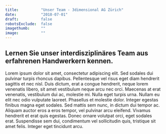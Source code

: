```yaml
---
title:          "Unser Team - 3dimensional AG Zürich"
date:           "2018-07-01"
draft:          false
robotsExclude:  false
imagethumb:     ""
image:          ""
---
```

## Lernen Sie unser interdisziplinäres Team aus erfahrenen Handwerkern kennen.


Lorem ipsum dolor sit amet, consectetur adipiscing elit. Sed sodales dui pulvinar turpis rhoncus dapibus. Pellentesque 
vel risus eget diam hendrerit sagittis et nec nisl. Duis dictum, erat a congue hendrerit, neque lorem venenatis libero, 
sit amet vestibulum neque arcu nec orci. Maecenas at erat venenatis, vestibulum dui ac, molestie mi. Nulla eget turpis 
urna. Nullam eu elit nec odio vulputate laoreet. Phasellus et molestie dolor. Integer egestas finibus magna eget sodales. 
Sed mattis sem nunc, in dictum dui tempor ac. Aliquam auctor eros a eros tempor, vel pulvinar arcu eleifend. Vivamus 
hendrerit et erat quis egestas. Donec ornare volutpat orci, eget sodales erat. Suspendisse sem dui, condimentum vel 
sollicitudin quis, tristique sit amet felis. Integer eget tincidunt arcu.
